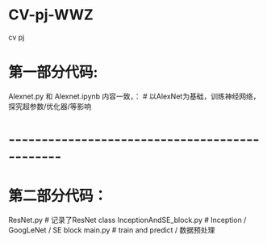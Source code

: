 # CV-pj-WWZ
cv pj 
# 第一部分代码:
Alexnet.py 和 Alexnet.ipynb 内容一致，： # 以AlexNet为基础，训练神经网络，探究超参数/优化器/等影响
# ----------------------------------------------
# 第二部分代码：
ResNet.py   # 记录了ResNet class
InceptionAndSE_block.py # Inception / GoogLeNet / SE block
main.py  # train and predict / 数据预处理
